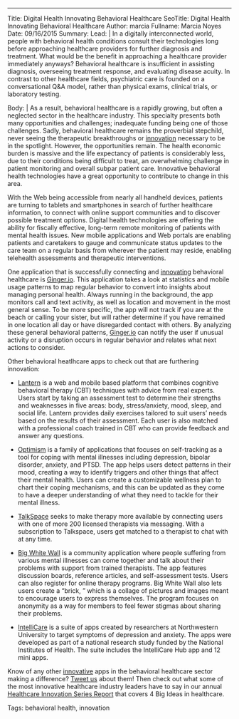 ---
Title: Digital Health Innovating Behavioral Healthcare
SeoTitle: Digital Health Innovating Behavioral Healthcare
Author: marcia
Fullname: Marcia Noyes
Date: 09/16/2015
Summary: 
Lead: |
In a digitally interconnected world, people with behavioral health conditions consult their technologies long before approaching healthcare providers for further diagnosis and treatment. What would be the benefit in approaching a healthcare provider immediately anyways? Behavioral healthcare is insufficient in assisting diagnosis, overseeing treatment response, and evaluating disease acuity. In contrast to other healthcare fields, psychiatric care is founded on a conversational Q&A model, rather than physical exams, clinical trials, or laboratory testing.

Body: |
As a result, behavioral healthcare is a rapidly growing, but often a neglected sector in the healthcare industry. This specialty presents both many opportunities and challenges; inadequate funding being one of those challenges. Sadly, behavioral healthcare remains the proverbial stepchild, never seeing the therapeutic breakthroughs or [innovation](https://catalyze.io/solutions/enterprise-innovation) necessary to be in the spotlight. However, the opportunities remain. The health economic burden is massive and the life expectancy of patients is considerably less, due to their conditions being difficult to treat, an overwhelming challenge in patient monitoring and overall subpar patient care. Innovative behavioral health technologies have a great opportunity to contribute to change in this area.

With the Web being accessible from nearly all handheld devices, patients are turning to tablets and smartphones in search of further healthcare information, to connect with online support communities and to discover possible treatment options. Digital health technologies are offering the ability for fiscally effective, long-term remote monitoring of patients with mental health issues. New mobile applications and Web portals are enabling patients and caretakers to gauge and communicate status updates to the care team on a regular basis from wherever the patient may reside, enabling telehealth assessments and therapeutic interventions. 

One application that is successfully connecting and [innovating](https://catalyze.io/solutions/enterprise-innovation) behavioral healthcare is [Ginger.io](https://ginger.io/). This application takes a look at statistics and mobile usage patterns to map regular behavior to convert into insights about managing personal health. Always running in the background, the app monitors call and text activity, as well as location and movement in the most general sense. To be more specific, the app will not track if you are at the beach or calling your sister, but will rather determine if you have remained in one location all day or have disregarded contact with others. By analyzing these general behavioral patterns, [Ginger.io](https://ginger.io/) can notify the user if unusual activity or a disruption occurs in regular behavior and relates what next actions to consider. 

Other behavioral heatlhcare apps to check out that are furthering innovation:

- [Lantern](https://golantern.com/) is a web and mobile based platform that combines cognitive behavioral therapy (CBT) techniques with advice from real experts. Users start by taking an assessment test to determine their strengths and weaknesses in five areas: body, stress/anxiety, mood, sleep, and social life. Lantern provides daily exercises tailored to suit users’ needs based on the results of their assessment. Each user is also matched with a professional coach trained in CBT who can provide feedback and answer any questions.

- [Optimism](http://www.findingoptimism.com/) is a family of applications that focuses on self-tracking as a tool for coping with mental illnesses including depression, bipolar disorder, anxiety, and PTSD. The app helps users detect patterns in their mood, creating a way to identify triggers and other things that affect their mental health. Users can create a customizable wellness plan to chart their coping mechanisms, and this can be updated as they come to have a deeper understanding of what they need to tackle for their mental illness.

- [TalkSpace](http://www.talkspace.com/) seeks to make therapy more available by connecting users with one of more 200 licensed therapists via messaging. With a subscription to Talkspace, users get matched to a therapist to chat with at any time. 

- [Big White Wall](https://www.bigwhitewall.com/landing-pages/landingv3.aspx?ReturnUrl=%2f) is a community application where people suffering from various mental illnesses can come together and talk about their problems with support from trained therapists. The app features discussion boards, reference articles, and self-assessment tests. Users can also register for online therapy programs. Big White Wall also lets users create a “brick, ” which is a collage of pictures and images meant to encourage users to express themselves. The program focuses on anonymity as a way for members to feel fewer stigmas about sharing their problems.

- [IntelliCare](https://www.intellicare.com.ph/) is a suite of apps created by researchers at Northwestern University to target symptoms of depression and anxiety. The apps were developed as part of a national research study funded by the National Institutes of Health. The suite includes the IntelliCare Hub app and 12 mini apps. 

Know of any other [innovative](https://catalyze.io/solutions/enterprise-innovation) apps in the behavioral healthcare sector making a difference? [Tweet us](https://twitter.com/catalyzeio) about them! Then check out what some of the most innovative healthcare industry leaders have to say in our annual [Healthcare Innovation Series Report](https://catalyze.io/innovation/2015) that covers 4 Big Ideas in healthcare.

Tags: behavioral health, innovation